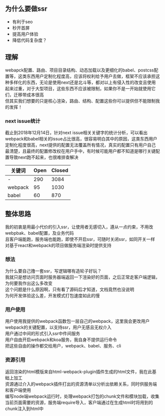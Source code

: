 ## 为什么要做ssr
- 有利于seo  
- 秒开首屏  
- 提高用户体验  
- 降低代码复杂度？  

## 理解
webapck配置、路由、项目目录结构、动态加载以及更细化的babel、postcss配置等，这类东西用户定制化程度高，应该将权利给予用户去做，框架不应该承担这种多样化的东西，无论是使用next还是北斗等，都对以上有侵入性的改变且使用起来过重，对于大型项目，这些东西不应该被限制，如果你不是一开始就使用它们，迁移带成本很高  
但其实我们想要的只是核心渲染，路由、结构、配置这些你可以提供但不能限制我的发挥！  

### next issue统计
截止到2018年12月14日，针对next issue相关关键字的统计分析，可以看出webpack和babel相关的issue占比很高，很容易明白其中的原因，这类东西用户定制化程度很高，next提供的配置无法覆盖所有情况，真实的配置只有用户自己最清楚，且最终的配置修改权在用户手中，有时候可能用户都不知道是哪行关键配置导致next跑不起来，也很难排查解决  

| 关键词 | Open | Closed |
| ----- | ---- | ------ |
| - | 290 | 3084 |
| webpack | 95 | 1030 |
| babel | 60 | 870 |

## 整体思路
我的初衷是用最小代价的引入ssr，让使用者无感切入，遵从一点约束，不用改webpbak、babel配置，及业务代码  
且客户端能跑，服务端也能跑，即使不开启ssr，可随时关闭ssr，如同开关一样  
对基于react和webpack的项目做服务端渲染时提供支持  

### 想法
为什么要自己撸一套ssr，写逻辑哪有造轮子好玩？  
我就只是想访问页面时服务器端返回一下渲染好的页面，之后正常走客户端逻辑，为何要我作出这么多改变  
这个问题是什么原因啊，只有看了源码后才知道，文档竟然也没说明  
为何开发体验这么差，开发模式打包速度如此的慢  

### 用户使用
用户使用我提供的webpack函数包一层自己的webpack，这里我会更改用户webpack的关键配置，以支持ssr，用户无感且无权介入  
用户通过中间的形式引入ssr中件间服务  
用户自由开启webpack和koa服务，我自身不提供运行命令  
把这些自由的操作都交给用户，webpack、babel、服务、cli  

### 资源引用
返回渲染的html模版来自html-webpack-plugin插件生成的html文件，我在此基础上加工  
资源通过介入的webpack插件打出的资源清单以分析出依赖关系，同时供服务端和客户端使用  
编写node端webpack运行时，处理webpack打包的chunk文件和模块加载，收集当前页面需要的资源，服务端require导入，客户端通过在生成html时将用到的chunk注入到html中  
